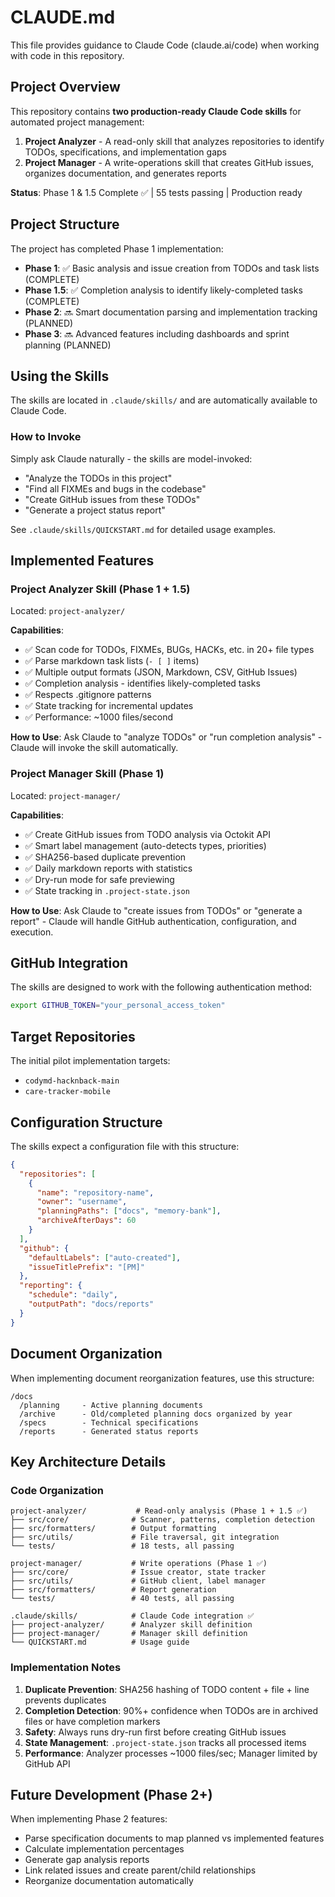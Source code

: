# CLAUDE.md

This file provides guidance to Claude Code (claude.ai/code) when working with code in this repository.

## Project Overview

This repository contains **two production-ready Claude Code skills** for automated project management:

1. **Project Analyzer** - A read-only skill that analyzes repositories to identify TODOs, specifications, and implementation gaps
2. **Project Manager** - A write-operations skill that creates GitHub issues, organizes documentation, and generates reports

**Status**: Phase 1 & 1.5 Complete ✅ | 55 tests passing | Production ready

## Project Structure

The project has completed Phase 1 implementation:

- **Phase 1**: ✅ Basic analysis and issue creation from TODOs and task lists (COMPLETE)
- **Phase 1.5**: ✅ Completion analysis to identify likely-completed tasks (COMPLETE)
- **Phase 2**: 🔜 Smart documentation parsing and implementation tracking (PLANNED)
- **Phase 3**: 🔜 Advanced features including dashboards and sprint planning (PLANNED)

## Using the Skills

The skills are located in `.claude/skills/` and are automatically available to Claude Code.

### How to Invoke

Simply ask Claude naturally - the skills are model-invoked:
- "Analyze the TODOs in this project"
- "Find all FIXMEs and bugs in the codebase"
- "Create GitHub issues from these TODOs"
- "Generate a project status report"

See `.claude/skills/QUICKSTART.md` for detailed usage examples.

## Implemented Features

### Project Analyzer Skill (Phase 1 + 1.5)
Located: `project-analyzer/`

**Capabilities**:
- ✅ Scan code for TODOs, FIXMEs, BUGs, HACKs, etc. in 20+ file types
- ✅ Parse markdown task lists (`- [ ]` items)
- ✅ Multiple output formats (JSON, Markdown, CSV, GitHub Issues)
- ✅ Completion analysis - identifies likely-completed tasks
- ✅ Respects .gitignore patterns
- ✅ State tracking for incremental updates
- ✅ Performance: ~1000 files/second

**How to Use**:
Ask Claude to "analyze TODOs" or "run completion analysis" - Claude will invoke the skill automatically.

### Project Manager Skill (Phase 1)
Located: `project-manager/`

**Capabilities**:
- ✅ Create GitHub issues from TODO analysis via Octokit API
- ✅ Smart label management (auto-detects types, priorities)
- ✅ SHA256-based duplicate prevention
- ✅ Daily markdown reports with statistics
- ✅ Dry-run mode for safe previewing
- ✅ State tracking in `.project-state.json`

**How to Use**:
Ask Claude to "create issues from TODOs" or "generate a report" - Claude will handle GitHub authentication, configuration, and execution.

## GitHub Integration

The skills are designed to work with the following authentication method:
```bash
export GITHUB_TOKEN="your_personal_access_token"
```

## Target Repositories

The initial pilot implementation targets:
- `codymd-hacknback-main`
- `care-tracker-mobile`

## Configuration Structure

The skills expect a configuration file with this structure:
```json
{
  "repositories": [
    {
      "name": "repository-name",
      "owner": "username",
      "planningPaths": ["docs", "memory-bank"],
      "archiveAfterDays": 60
    }
  ],
  "github": {
    "defaultLabels": ["auto-created"],
    "issueTitlePrefix": "[PM]"
  },
  "reporting": {
    "schedule": "daily",
    "outputPath": "docs/reports"
  }
}
```

## Document Organization

When implementing document reorganization features, use this structure:
```
/docs
  /planning     - Active planning documents
  /archive      - Old/completed planning docs organized by year
  /specs        - Technical specifications
  /reports      - Generated status reports
```

## Key Architecture Details

### Code Organization
```
project-analyzer/           # Read-only analysis (Phase 1 + 1.5 ✅)
├── src/core/              # Scanner, patterns, completion detection
├── src/formatters/        # Output formatting
├── src/utils/             # File traversal, git integration
└── tests/                 # 18 tests, all passing

project-manager/           # Write operations (Phase 1 ✅)
├── src/core/              # Issue creator, state tracker
├── src/utils/             # GitHub client, label manager
├── src/formatters/        # Report generation
└── tests/                 # 40 tests, all passing

.claude/skills/            # Claude Code integration ✅
├── project-analyzer/      # Analyzer skill definition
├── project-manager/       # Manager skill definition
└── QUICKSTART.md          # Usage guide
```

### Implementation Notes

1. **Duplicate Prevention**: SHA256 hashing of TODO content + file + line prevents duplicates
2. **Completion Detection**: 90%+ confidence when TODOs are in archived files or have completion markers
3. **Safety**: Always runs dry-run first before creating GitHub issues
4. **State Management**: `.project-state.json` tracks all processed items
5. **Performance**: Analyzer processes ~1000 files/sec; Manager limited by GitHub API

## Future Development (Phase 2+)

When implementing Phase 2 features:
- Parse specification documents to map planned vs implemented features
- Calculate implementation percentages
- Generate gap analysis reports
- Link related issues and create parent/child relationships
- Reorganize documentation automatically